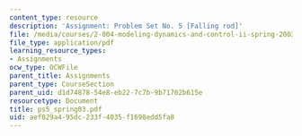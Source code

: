 ```yaml
---
content_type: resource
description: 'Assignment: Problem Set No. 5 [Falling rod]'
file: /media/courses/2-004-modeling-dynamics-and-control-ii-spring-2003/aef029a495dc233f4035f1698edd5fa8_ps5_spring03.pdf
file_type: application/pdf
learning_resource_types:
- Assignments
ocw_type: OCWFile
parent_title: Assignments
parent_type: CourseSection
parent_uid: d1d74878-54e8-eb22-7c7b-9b71702b615e
resourcetype: Document
title: ps5_spring03.pdf
uid: aef029a4-95dc-233f-4035-f1698edd5fa8
---
```

